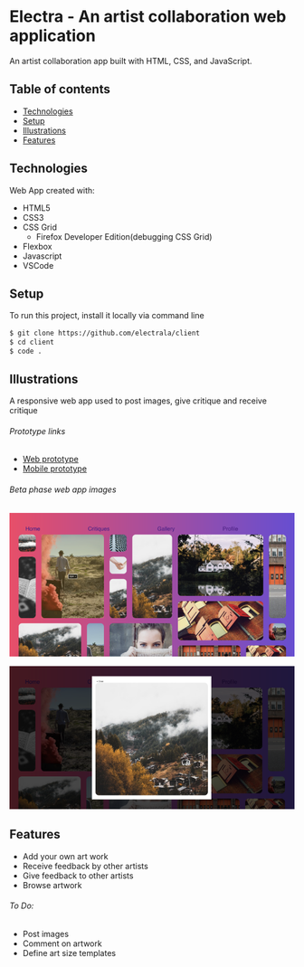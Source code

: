 # Electra - An artist collaboration web application

An artist collaboration app built with HTML, CSS, and JavaScript.

## Table of contents

- [Technologies](#technologies)
- [Setup](#setup)
- [Illustrations](#illustrations)
- [Features](#features)

## Technologies

Web App created with:

- HTML5
- CSS3
- CSS Grid
  - Firefox Developer Edition(debugging CSS Grid)
- Flexbox
- Javascript
- VSCode

## Setup

To run this project, install it locally via command line

```
$ git clone https://github.com/electrala/client
$ cd client
$ code .
```

## Illustrations

A responsive web app used to post images, give critique and receive critique
###### Prototype links
- [Web prototype](https://xd.adobe.com/view/a09a6bb2-c574-4bb1-7517-6de3f8a265c0-d6ab/?fullscreen)
- [Mobile prototype](https://xd.adobe.com/view/fdba7ccc-9072-4245-7ac6-bc7548bf26ad-8b8b/?fullscreen)

###### Beta phase web app images

![CSS Grid image](https://github.com/electrala/documentation/blob/master/Images/ElectraCSSGridTemplate.png)

![CSS Grid image - Modal](https://github.com/electrala/documentation/blob/master/Images/ElectraCritiquesModalTemplate.png)

## Features

- Add your own art work
- Receive feedback by other artists
- Give feedback to other artists
- Browse artwork

###### To Do:

- Post images
- Comment on artwork
- Define art size templates
